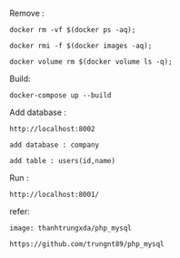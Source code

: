 Remove :

    docker rm -vf $(docker ps -aq);
    
    docker rmi -f $(docker images -aq);
    
    docker volume rm $(docker volume ls -q);
    


Build:

    docker-compose up --build
    

Add database : 

    http://localhost:8002
    
    add database : company
    
    add table : users(id,name) 
    

Run : 

    http://localhost:8001/
    


refer:

    image: thanhtrungxda/php_mysql
    
    https://github.com/trungnt89/php_mysql
    


   
